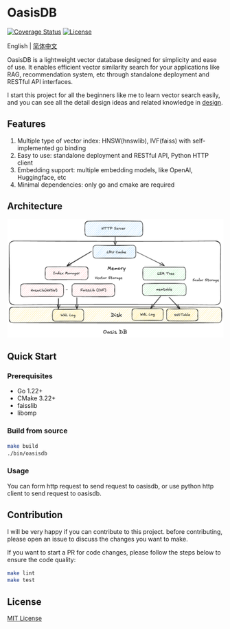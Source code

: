 # OasisDB

[![Coverage Status](https://coveralls.io/repos/github/lizzy-0323/oasisdb/badge.svg?branch=main)](https://coveralls.io/github/lizzy-0323/oasisdb?branch=main)
[![License](https://img.shields.io/badge/License-MIT-blue.svg)](https://opensource.org/licenses/MIT)
<!-- ![logo](./docs/images/logo.png) -->

<!-- [![Build](https://github.com/lizzy-0323/oasisdb/actions/workflows/push_pr.yml/badge.svg)](https://github.com/lizzy-0323/oasisdb/actions/workflows/push_pr.yml) -->

English | [简体中文](readmd-CN.md)

OasisDB is a lightweight vector database designed for simplicity and ease of use. It enables efficient vector similarity search for your applications like RAG, recommendation system, etc through standalone deployment and RESTful API interfaces.

I start this project for all the beginners like me to learn vector search easily, and you can see all the detail design ideas and related knowledge in [design](docs/设计理念.md).

## Features

1. Multiple type of vector index: HNSW(hnswlib), IVF(faiss) with self-implemented go binding
2. Easy to use: standalone deployment and RESTful API, Python HTTP client
3. Embedding support: multiple embedding models, like OpenAI, Huggingface, etc
4. Minimal dependencies: only go and cmake are required

## Architecture

![Architecture](./docs/images/architecture.png)

## Quick Start

### Prerequisites

- Go 1.22+
- CMake 3.22+
- faisslib
- libomp 

### Build from source

```bash
make build
./bin/oasisdb
```

### Usage

You can form http request to send request to oasisdb, or use python http client to send request to oasisdb.

## Contribution

I will be very happy if you can contribute to this project. before contributing, please open an issue to discuss the changes you want to make.

If you want to start a PR for code changes, please follow the steps below to ensure the code quality:

```bash
make lint
make test
```

## License

[MIT License](LICENSE)
